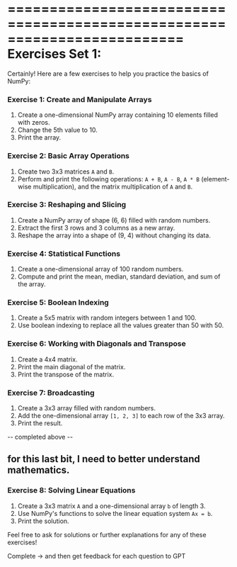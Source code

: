 =========================================================================
Exercises Set 1:
=========================================================================

Certainly! Here are a few exercises to help you practice the basics of NumPy:

### Exercise 1: Create and Manipulate Arrays
1. Create a one-dimensional NumPy array containing 10 elements filled with zeros.
2. Change the 5th value to 10.
3. Print the array.

### Exercise 2: Basic Array Operations
1. Create two 3x3 matrices `A` and `B`.
2. Perform and print the following operations: `A + B`, `A - B`, `A * B` (element-wise multiplication), and the matrix multiplication of `A` and `B`.

### Exercise 3: Reshaping and Slicing
1. Create a NumPy array of shape (6, 6) filled with random numbers.
2. Extract the first 3 rows and 3 columns as a new array.
3. Reshape the array into a shape of (9, 4) without changing its data.

### Exercise 4: Statistical Functions
1. Create a one-dimensional array of 100 random numbers.
2. Compute and print the mean, median, standard deviation, and sum of the array.

### Exercise 5: Boolean Indexing
1. Create a 5x5 matrix with random integers between 1 and 100.
2. Use boolean indexing to replace all the values greater than 50 with 50.

### Exercise 6: Working with Diagonals and Transpose
1. Create a 4x4 matrix.
2. Print the main diagonal of the matrix.
3. Print the transpose of the matrix.

### Exercise 7: Broadcasting
1. Create a 3x3 array filled with random numbers.
2. Add the one-dimensional array `[1, 2, 3]` to each row of the 3x3 array.
3. Print the result.

-- completed above --
## for this last bit, I need to better understand mathematics.


### Exercise 8: Solving Linear Equations
1. Create a 3x3 matrix `A` and a one-dimensional array `b` of length 3.
2. Use NumPy's functions to solve the linear equation system `Ax = b`.
3. Print the solution.

Feel free to ask for solutions or further explanations for any of these exercises!

Complete -> and then get feedback for each question to GPT